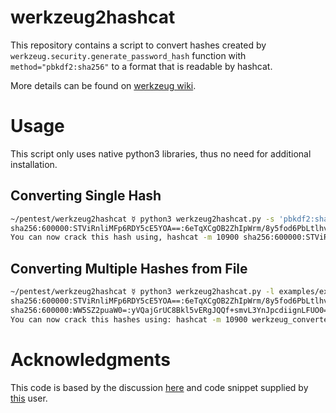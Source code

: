 # werkzeug2hashcat
This repository contains a script to convert hashes created by `werkzeug.security.generate_password_hash` function with `method="pbkdf2:sha256"` to a format that is readable by hashcat.

More details can be found on [werkzeug wiki](https://werkzeug.palletsprojects.com/en/stable/utils/#module-werkzeug.security).

# Usage
This script only uses native python3 libraries, thus no need for additional installation.

## Converting Single Hash
```bash
~/pentest/werkzeug2hashcat ☿ python3 werkzeug2hashcat.py -s 'pbkdf2:sha256:600000$I5bFyb0ZzD69pNX8$e9e4ea5c280e0766612295ab9bff32e5fa1de8f6cbb6586fab7ab7bc762bd978'
sha256:600000:STViRnliMFp6RDY5cE5YOA==:6eTqXCgOB2ZhIpWrm/8y5fod6PbLtlhvq3q3vHYr2Xg=
You can now crack this hash using, hashcat -m 10900 sha256:600000:STViRnliMFp6RDY5cE5YOA==:6eTqXCgOB2ZhIpWrm/8y5fod6PbLtlhvq3q3vHYr2Xg= /usr/share/wordlists/rockyou.txt
```

## Converting Multiple Hashes from File
```bash
~/pentest/werkzeug2hashcat ☿ python3 werkzeug2hashcat.py -l examples/examplehashes.txt
sha256:600000:STViRnliMFp6RDY5cE5YOA==:6eTqXCgOB2ZhIpWrm/8y5fod6PbLtlhvq3q3vHYr2Xg=
sha256:600000:WW5SZ2puaW0=:yVQajGrUC8Bkl5vERgJQQf+smvL3YnJpcdiignLFUO0=
You can now crack this hashes using: hashcat -m 10900 werkzeug_converted_hashcat.hash /usr/share/wordlists/rockyou.txt
```

# Acknowledgments
This code is based by the discussion [here](https://github.com/hashcat/hashcat/issues/3205) and code snippet supplied by [this](https://github.com/tititototutu) user.